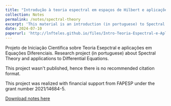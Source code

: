 ```yaml
---
title: "Introdução à teoria espectral em espaços de Hilbert e aplicações em Equações Diferenciais"
collection: Notes
permalink: /notes/spectral-theory
excerpt: 'This material is an introduction (in portuguese) to Spectral Theory with brief applications to Differential Equations.'
date: 2024-07-10
paperurl: 'http://lnfteles.github.io/files/Intro-Teoria-Espectral-e-Aplicacoes.pdf'
---
```

Projeto de Iniciação Científica sobre Teoria Esepctral e aplicações em Equações Diferenciais.
Research project (in portuguese) about Spectral Theory and applications to Differential Equations. 

This project wasn't published, hence there is no recommended citation format.

This project was realized with financial support from FAPESP under the grant number 2021/14684-5.

[Download notes here](http://lnfteles.github.io/files/Intro-Teoria-Espectral-e-Aplicacoes.pdf)
